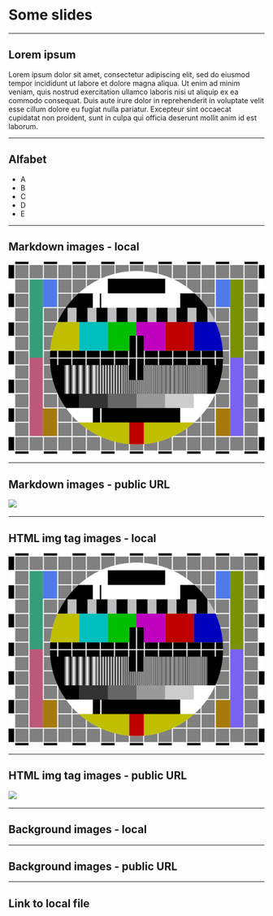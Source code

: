 # Some slides

---

## Lorem ipsum

Lorem ipsum dolor sit amet, consectetur adipiscing elit, sed do eiusmod tempor incididunt ut labore et dolore magna aliqua. Ut enim ad minim veniam, quis nostrud exercitation ullamco laboris nisi ut aliquip ex ea commodo consequat. Duis aute irure dolor in reprehenderit in voluptate velit esse cillum dolore eu fugiat nulla pariatur. Excepteur sint occaecat cupidatat non proident, sunt in culpa qui officia deserunt mollit anim id est laborum.

---

## Alfabet

-   A
-   B
-   C
-   D
-   E

---

## Markdown images - local

![](./img/example-1.png)

---

## Markdown images - public URL

![](https://example.org/example-1.png)

---

## HTML img tag images - local

<img src="./img/example-2.png" />

---

## HTML img tag images - public URL

<img src="https://example.org/example-2.png" />

---

## Background images - local

<!-- .slide: data-background-image="./img/example-3.png" -->

---

## Background images - public URL

<!-- .slide: data-background-image="https://example.org/example-3.png" -->

---

## Link to local file

[](./test-1.txt)
[](test-2.txt)
